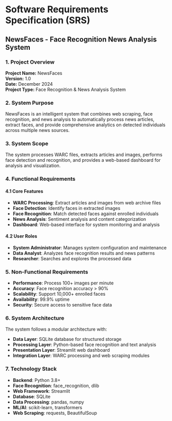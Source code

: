 # Software Requirements Specification (SRS)
## NewsFaces - Face Recognition News Analysis System

### 1. Project Overview

**Project Name:** NewsFaces  
**Version:** 1.0  
**Date:** December 2024  
**Project Type:** Face Recognition & News Analysis System  

### 2. System Purpose

NewsFaces is an intelligent system that combines web scraping, face recognition, and news analysis to automatically process news articles, extract faces, and provide comprehensive analytics on detected individuals across multiple news sources.

### 3. System Scope

The system processes WARC files, extracts articles and images, performs face detection and recognition, and provides a web-based dashboard for analysis and visualization.

### 4. Functional Requirements

#### 4.1 Core Features
- **WARC Processing**: Extract articles and images from web archive files
- **Face Detection**: Identify faces in extracted images
- **Face Recognition**: Match detected faces against enrolled individuals
- **News Analysis**: Sentiment analysis and content categorization
- **Dashboard**: Web-based interface for system monitoring and analysis

#### 4.2 User Roles
- **System Administrator**: Manages system configuration and maintenance
- **Data Analyst**: Analyzes face recognition results and news patterns
- **Researcher**: Searches and explores the processed data

### 5. Non-Functional Requirements

- **Performance**: Process 100+ images per minute
- **Accuracy**: Face recognition accuracy > 90%
- **Scalability**: Support 10,000+ enrolled faces
- **Availability**: 99.9% uptime
- **Security**: Secure access to sensitive face data

### 6. System Architecture

The system follows a modular architecture with:
- **Data Layer**: SQLite database for structured storage
- **Processing Layer**: Python-based face recognition and text analysis
- **Presentation Layer**: Streamlit web dashboard
- **Integration Layer**: WARC processing and web scraping modules

### 7. Technology Stack

- **Backend**: Python 3.8+
- **Face Recognition**: face_recognition, dlib
- **Web Framework**: Streamlit
- **Database**: SQLite
- **Data Processing**: pandas, numpy
- **ML/AI**: scikit-learn, transformers
- **Web Scraping**: requests, BeautifulSoup
